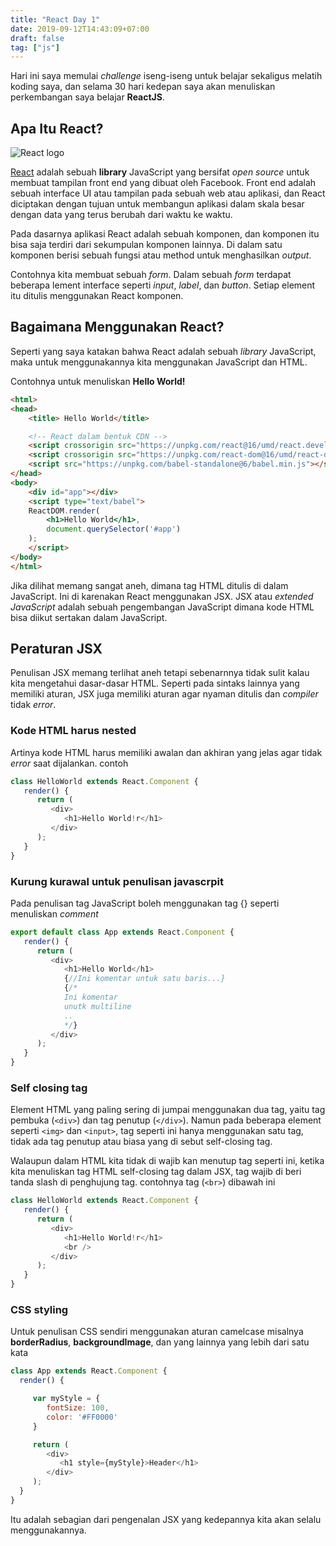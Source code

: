 ```yaml
---
title: "React Day 1"
date: 2019-09-12T14:43:09+07:00
draft: false
tag: ["js"]
---
```

Hari ini saya memulai *challenge* iseng-iseng untuk belajar sekaligus melatih koding saya, dan selama 30 hari kedepan saya akan menuliskan perkembangan saya belajar **ReactJS**.

## Apa Itu React?

![React logo](https://reactjs.org/logo-og.png)

[React](facebook.github.io/react/) adalah sebuah **library** JavaScript yang bersifat *open source* untuk membuat tampilan front end yang dibuat oleh Facebook. Front end adalah sebuah interface UI atau tampilan pada sebuah web atau aplikasi, dan React diciptakan dengan tujuan untuk membangun aplikasi dalam skala besar dengan data yang terus berubah dari waktu ke waktu.

Pada dasarnya aplikasi React adalah sebuah komponen, dan komponen itu bisa saja terdiri dari sekumpulan komponen lainnya. Di dalam satu komponen berisi sebuah fungsi atau method untuk menghasilkan *output*.

Contohnya kita membuat sebuah *form*. Dalam sebuah *form* terdapat beberapa lement interface seperti *input*, *label*, dan *button*. Setiap element itu ditulis menggunakan React komponen.

## Bagaimana Menggunakan React?
Seperti yang saya katakan bahwa React adalah sebuah *library* JavaScript, maka untuk menggunakannya kita menggunakan JavaScript dan HTML.

Contohnya untuk menuliskan **Hello World!**

```html
<html>
<head>
    <title> Hello World</title>

    <!-- React dalam bentuk CDN -->
    <script crossorigin src="https://unpkg.com/react@16/umd/react.development.js"></script>
    <script crossorigin src="https://unpkg.com/react-dom@16/umd/react-dom.development.js"></script>
    <script src="https://unpkg.com/babel-standalone@6/babel.min.js"></script>
</head>
<body>
    <div id="app"></div>
    <script type="text/babel">
    ReactDOM.render(
        <h1>Hello World</h1>,
        document.querySelector('#app')
    );
    </script>
</body>
</html>
```

Jika dilihat memang sangat aneh, dimana tag HTML ditulis di dalam JavaScript. Ini di karenakan React menggunakan JSX. JSX atau *extended JavaScript* adalah sebuah pengembangan JavaScript dimana kode HTML bisa diikut sertakan dalam JavaScript.

## Peraturan JSX
Penulisan JSX memang terlihat aneh tetapi sebenarnnya tidak sulit kalau kita mengetahui dasar-dasar HTML. Seperti pada sintaks lainnya yang memiliki aturan, JSX juga memiliki aturan agar nyaman ditulis dan *compiler* tidak *error*.
### Kode HTML harus nested
Artinya kode HTML harus memiliki awalan dan akhiran yang jelas agar tidak *error* saat dijalankan.
contoh
```js
class HelloWorld extends React.Component {
   render() {
      return (
         <div>
            <h1>Hello World!r</h1>
         </div>
      );
   }
}
```
### Kurung kurawal untuk penulisan javascrpit
Pada penulisan tag JavaScript boleh menggunakan tag {} seperti menuliskan *comment*

```js
export default class App extends React.Component {
   render() {
      return (
         <div>
            <h1>Hello World</h1>
            {//Ini komentar untuk satu baris...}
            {/*
            Ini komentar
            unutk multiline
            ..
            */}
         </div>
      );
   }
}
```

### Self closing tag
Element HTML yang paling sering di jumpai menggunakan dua tag, yaitu tag pembuka (`<div>`) dan tag penutup (`</div>`). Namun pada beberapa element seperti `<img>` dan `<input>`, tag seperti ini hanya menggunakan satu tag, tidak ada tag penutup atau biasa yang di sebut self-closing tag.

Walaupun dalam HTML kita tidak di wajib kan menutup tag seperti ini, ketika kita menuliskan tag HTML self-closing tag dalam JSX, tag wajib di beri tanda slash di penghujung tag.
contohnya tag (`<br>`) dibawah ini

```js
class HelloWorld extends React.Component {
   render() {
      return (
         <div>
            <h1>Hello World!r</h1>
            <br /> 
         </div>
      );
   }
}
```

### CSS styling
 Untuk penulisan CSS sendiri menggunakan aturan camelcase misalnya **borderRadius**, **backgroundImage**, dan yang lainnya yang lebih dari satu kata

 ```js
 class App extends React.Component {
   render() {

      var myStyle = {
         fontSize: 100,
         color: '#FF0000'
      }

      return (
         <div>
            <h1 style={myStyle}>Header</h1>
         </div>
      );
   }
}
```

Itu adalah sebagian dari pengenalan JSX yang kedepannya kita akan selalu menggunakannya.
